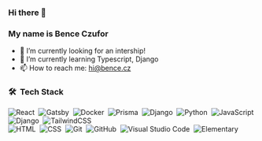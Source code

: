 ### Hi there 👋 
### My name is Bence Czufor
- 🔭 I’m currently looking for an intership!
- 🌱 I’m currently learning Typescript, Django
- 📫 How to reach me: hi@bence.cz

### 🛠 &nbsp;Tech Stack
![React](https://img.shields.io/badge/-React-05122A?style=flat&logo=react)&nbsp;
![Gatsby](https://img.shields.io/badge/-Gatsby-05122A?style=flat&logo=gatsby)&nbsp;
![Docker](https://img.shields.io/badge/-Docker-05122A?style=flat&logo=docker)&nbsp;
![Prisma](https://img.shields.io/badge/-Prisma-05122A?style=flat&logo=prisma)&nbsp;
![Django](https://img.shields.io/badge/-Django-05122A?style=flat&logo=django)&nbsp;
![Python](https://img.shields.io/badge/-Python-05122A?style=flat&logo=python)&nbsp;
![JavaScript](https://img.shields.io/badge/-JavaScript-05122A?style=flat&logo=javascript)&nbsp;
![Django](https://img.shields.io/badge/-Django-05122A?style=flat&logo=django&logoColor=092E20)&nbsp;
![TailwindCSS](https://img.shields.io/badge/-TailwindCSS-05122A?style=flat&logo=tailwindcss)\
![HTML](https://img.shields.io/badge/-HTML-05122A?style=flat&logo=HTML5)&nbsp;
![CSS](https://img.shields.io/badge/-CSS-05122A?style=flat&logo=CSS3&logoColor=1572B6)&nbsp;
![Git](https://img.shields.io/badge/-Git-05122A?style=flat&logo=git)&nbsp;
![GitHub](https://img.shields.io/badge/-GitHub-05122A?style=flat&logo=github)&nbsp;
![Visual Studio Code](https://img.shields.io/badge/-Visual%20Studio%20Code-05122A?style=flat&logo=visual-studio-code&logoColor=007ACC)&nbsp;
![Elementary](https://img.shields.io/badge/-Elemetary-05122A?style=flat&logo=elemetary&logoColor=007ACC)&nbsp;

